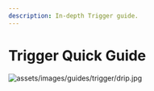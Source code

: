 ```yaml
---
description: In-depth Trigger guide.
---
```


# Trigger Quick Guide

![assets/images/guides/trigger/drip.jpg]()

